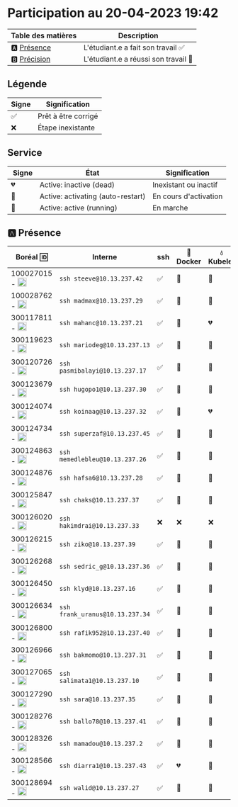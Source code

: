 # Participation au 20-04-2023 19:42

| Table des matières            | Description                                             |
|-------------------------------|---------------------------------------------------------|
| :a: [Présence](#a-présence)   | L'étudiant.e a fait son travail    :white_check_mark:   |
| :b: [Précision](#b-précision) | L'étudiant.e a réussi son travail  :tada:               |

## Légende

| Signe              | Signification                 |
|--------------------|-------------------------------|
| :white_check_mark: | Prêt à être corrigé           |
| :x:                | Étape inexistante             |

## Service

| Signe           | État                              | Signification                 |
|-----------------|-----------------------------------|-------------------------------|
| :broken_heart:    | Active: inactive (dead)           | Inexistant ou inactif         |
| :orange_heart: | Active: activating (auto-restart) | En cours d'activation         |
| :green_heart:  | Active: active (running)          | En marche                     |

## :a: Présence

| Boréal :id: | Interne | ssh | :whale: Docker | :droplet: Kubelet | :minidisc: iSCSI |:dvd: LV        |
|-------------|---------|-----|----------------|-------------------|------------------|----------------|
| 100027015 - <image src='https://avatars0.githubusercontent.com/u/97314874?s=460&v=4' width=20 height=20></image> | `ssh steeve@10.13.237.42` | :white_check_mark: | :green_heart: | :green_heart: | :green_heart: | :white_check_mark: |
| 100028762 - <image src='https://avatars0.githubusercontent.com/u/96226008?s=460&v=4' width=20 height=20></image> | `ssh madmax@10.13.237.29` | :white_check_mark: | :green_heart: | :green_heart: | :green_heart: | :white_check_mark: |
| 300117811 - <image src='https://avatars0.githubusercontent.com/u/71027809?s=460&v=4' width=20 height=20></image> | `ssh mahanc@10.13.237.21` | :white_check_mark: | :green_heart: | :broken_heart: | :broken_heart: | :x: |
| 300119623 - <image src='https://avatars0.githubusercontent.com/u/97314467?s=460&v=4' width=20 height=20></image> | `ssh mariodeg@10.13.237.13` | :white_check_mark: | :green_heart: | :green_heart: | :green_heart: | :white_check_mark: |
| 300120726 - <image src='https://avatars0.githubusercontent.com/u/105461057?s=460&v=4' width=20 height=20></image> | `ssh pasmibalayi@10.13.237.17` | :white_check_mark: | :green_heart: | :green_heart: | :green_heart: | :white_check_mark: |
| 300123679 - <image src='https://avatars0.githubusercontent.com/u/105458655?s=460&v=4' width=20 height=20></image> | `ssh hugopo1@10.13.237.30` | :white_check_mark: | :green_heart: | :green_heart: | :green_heart: | :white_check_mark: |
| 300124074 - <image src='https://avatars0.githubusercontent.com/u/97147101?s=460&v=4' width=20 height=20></image> | `ssh koinaag@10.13.237.32` | :white_check_mark: | :green_heart: | :broken_heart: | :broken_heart: | :x: |
| 300124734 - <image src='https://avatars0.githubusercontent.com/u/94937145?s=460&v=4' width=20 height=20></image> | `ssh superzaf@10.13.237.45` | :white_check_mark: | :green_heart: | :green_heart: | :green_heart: | :white_check_mark: |
| 300124863 - <image src='https://avatars0.githubusercontent.com/u/97644305?s=460&v=4' width=20 height=20></image> | `ssh memedlebleu@10.13.237.26` | :white_check_mark: | :green_heart: | :green_heart: | :green_heart: | :white_check_mark: |
| 300124876 - <image src='https://avatars0.githubusercontent.com/u/98238582?s=460&v=4' width=20 height=20></image> | `ssh hafsa6@10.13.237.28` | :white_check_mark: | :green_heart: | :green_heart: | :green_heart: | :white_check_mark: |
| 300125847 - <image src='https://avatars0.githubusercontent.com/u/97644650?s=460&v=4' width=20 height=20></image> | `ssh chaks@10.13.237.37` | :white_check_mark: | :green_heart: | :green_heart: | :green_heart: | :white_check_mark: |
| 300126020 - <image src='https://avatars0.githubusercontent.com/u/97989532?s=460&v=4' width=20 height=20></image> | `ssh hakimdrai@10.13.237.33` | :x: | :x: | :x: | :x: | :x: | :x: |
| 300126215 - <image src='https://avatars0.githubusercontent.com/u/118313035?s=460&v=4' width=20 height=20></image> | `ssh ziko@10.13.237.39` | :white_check_mark: | :green_heart: | :green_heart: | :green_heart: | :white_check_mark: |
| 300126268 - <image src='https://avatars0.githubusercontent.com/u/97314948?s=460&v=4' width=20 height=20></image> | `ssh sedric_g@10.13.237.36` | :white_check_mark: | :green_heart: | :green_heart: | :green_heart: | :white_check_mark: |
| 300126450 - <image src='https://avatars0.githubusercontent.com/u/94937535?s=460&v=4' width=20 height=20></image> | `ssh klyd@10.13.237.16` | :white_check_mark: | :green_heart: | :green_heart: | :green_heart: | :x: |
| 300126634 - <image src='https://avatars0.githubusercontent.com/u/97324827?s=460&v=4' width=20 height=20></image> | `ssh frank_uranus@10.13.237.34` | :white_check_mark: | :green_heart: | :green_heart: | :green_heart: | :white_check_mark: |
| 300126800 - <image src='https://avatars0.githubusercontent.com/u/105135304?s=460&v=4' width=20 height=20></image> | `ssh rafik952@10.13.237.40` | :white_check_mark: | :green_heart: | :green_heart: | :green_heart: | :white_check_mark: |
| 300126966 - <image src='https://avatars0.githubusercontent.com/u/94937166?s=460&v=4' width=20 height=20></image> | `ssh bakmomo@10.13.237.31` | :white_check_mark: | :green_heart: | :green_heart: | :green_heart: | :white_check_mark: |
| 300127065 - <image src='https://avatars0.githubusercontent.com/u/97314712?s=460&v=4' width=20 height=20></image> | `ssh salimata1@10.13.237.10` | :white_check_mark: | :green_heart: | :green_heart: | :green_heart: | :white_check_mark: |
| 300127290 - <image src='https://avatars0.githubusercontent.com/u/105463700?s=460&v=4' width=20 height=20></image> | `ssh sara@10.13.237.35` | :white_check_mark: | :green_heart: | :green_heart: | :green_heart: | :white_check_mark: |
| 300128276 - <image src='https://avatars0.githubusercontent.com/u/113144317?s=460&v=4' width=20 height=20></image> | `ssh ballo78@10.13.237.41` | :white_check_mark: | :green_heart: | :green_heart: | :green_heart: | :x: |
| 300128326 - <image src='https://avatars0.githubusercontent.com/u/105472970?s=460&v=4' width=20 height=20></image> | `ssh mamadou@10.13.237.2` | :white_check_mark: | :green_heart: | :green_heart: | :green_heart: | :white_check_mark: |
| 300128566 - <image src='https://avatars0.githubusercontent.com/u/101542761?s=460&v=4' width=20 height=20></image> | `ssh diarra1@10.13.237.43` | :white_check_mark: | :broken_heart: | :green_heart: | :green_heart: | :x: |
| 300128694 - <image src='https://avatars0.githubusercontent.com/u/105947276?s=460&v=4' width=20 height=20></image> | `ssh walid@10.13.237.27` | :white_check_mark: | :green_heart: | :green_heart: | :green_heart: | :white_check_mark: |
